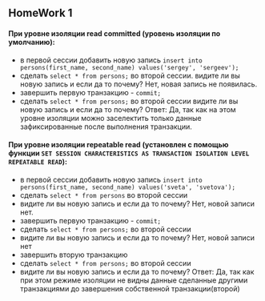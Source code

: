 ## HomeWork 1

#### При уровне изоляции read committed (уровень изоляции по умолчанию):
* в первой сессии добавить новую запись `insert into persons(first_name, second_name) values('sergey', 'sergeev');`
* сделать `select * from persons;` во второй сессии. видите ли вы новую запись и если да то почему? Нет, новая запись не появилась.
* завершить первую транзакцию - `commit;`
* сделать `select * from persons;` во второй сессии
видите ли вы новую запись и если да то почему? Ответ: Да, так как на этом уровне изоляции можно заселектить только данные зафиксированные после выполнения транзакции.
#### При уровне изоляции repeatable read (установлен с помощью функции `SET SESSION CHARACTERISTICS AS TRANSACTION ISOLATION LEVEL REPEATABLE READ`):
* в первой сессии добавить новую запись `insert into persons(first_name, second_name) values('sveta', 'svetova');`
* сделать `select * from persons` во второй сессии
* видите ли вы новую запись и если да то почему? Нет, новой записи нет.
* завершить первую транзакцию - `commit;`
* сделать `select * from persons;` во второй сессии
* видите ли вы новую запись и если да то почему? Нет, новой записи нет
* завершить вторую транзакцию
* сделать `select * from persons;` во второй сессии
* видите ли вы новую запись и если да то почему? Ответ: Да, так как при этом режиме изоляции не видны данные сделанные другими транзакциями до завершения собственной транзакции(второй)
